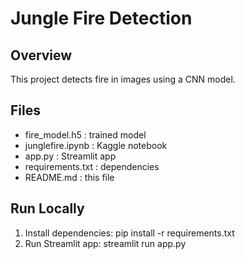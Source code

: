 # Jungle Fire Detection

## Overview
This project detects fire in images using a CNN model.

## Files
- fire_model.h5 : trained model
- junglefire.ipynb : Kaggle notebook
- app.py : Streamlit app
- requirements.txt : dependencies
- README.md : this file

## Run Locally
1. Install dependencies:
   pip install -r requirements.txt
2. Run Streamlit app:
   streamlit run app.py
